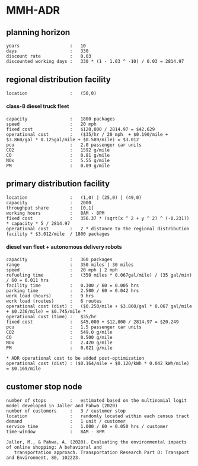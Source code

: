 # MMH-ADR

## planning horizon

	years                   :   10
	days                    :   330
	discount rate           :   0.03
	discounted working days :   330 * (1 - 1.03 ^ -10) / 0.03 = 2814.97

## regional distribution facility

	location                :   (50,0)

#### class-8 diesel truck fleet

	capacity                :   1800 packages
	speed                   :   20 mph
	fixed cost              :   $120,000 / 2814.97 = $42.629
	operational cost        :   ($35/hr / 20 mph  + $0.190/mile + $3.860/gal * 0.125gal/mile + $0.589/mile) = $3.012
	pcu                     :   2.0 passenger car units
	CO2                     :   1592 g/mile
	CO                      :   0.81 g/mile
	NOx                     :   5.55 g/mile
	PM                      :   0.09 g/mile

## primary distribution facility

	location                :   (1,0) | (25,0) | (49,0)
	capacity                :   2000
	throughput share        :   [0,1]
	working hours           :   8AM - 8PM
	fixed cost              :   356.37 * (sqrt(x ^ 2 + y ^ 2) ^ (-0.231)) * capacity * 5 / 2814.97
	operational cost        :   2 * distance to the regional distribution facility * $3.012/mile  / 1800 packages
	
#### diesel van fleet + autonomous delivery robots

	capacity                :   360 packages
	range                   :   350 miles | 30 miles
	speed                   :   20 mph | 2 mph
	refueling time          :   (350 miles * 0.067gal/mile) / (35 gal/min) / 60 = 0.011 hrs
	facility time           :   0.300 / 60 = 0.005 hrs
	parking time            :   2.500 / 60 = 0.042 hrs
	work load (hours)       :   9 hrs
	work load (routes)      :   6 routes
	operational cost (dist) :   ($0.250/mile + $3.860/gal * 0.067 gal/mile + $0.236/mile) = $0.745/mile *
	operational cost (time) :   $35/hr
	fixed cost              :   $45,000 + $12,000 / 2814.97 = $20.249
	pcu                     :   1.5 passenger car units
	CO2                     :   549.0 g/mile
	CO                      :   0.500 g/mile
	NOx                     :   2.420 g/mile
	PM                      :   0.021 g/mile

	* ADR operational cost to be added post-optimization
	operational cost (dist) : ($0.164/mile + $0.120/kWh * 0.042 kWh/mile) = $0.169/mile

## customer stop node

	number of stops         :   estimated based on the multinomial logit model developed in Jaller and Pahwa (2020)
	number of customers     :   3 / customer stop
	location                :   randomly located within each census tract
	demand                  :   1 unit / customer
	service time            :   1.000 / 60 = 0.050 hrs / customer
	time-window             :   8AM - 8PM

	Jaller, M., & Pahwa, A. (2020). Evaluating the environmental impacts of online shopping: A behavioral and 
	   transportation approach. Transportation Research Part D: Transport and Environment, 80, 102223.